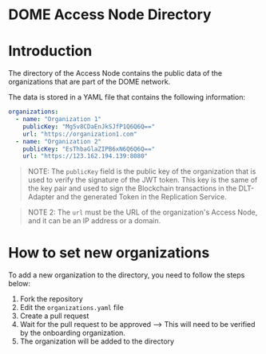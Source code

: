 <h1>DOME Access Node Directory</h1>

# Introduction

The directory of the Access Node contains the public data of the organizations that are part of the DOME network.

The data is stored in a YAML file that contains the following information:
```yaml
organizations:
  - name: "Organization 1"
    publicKey: "Mg5v8CDaEnJkSJfP1Q6Q6Q=="
    url: "https://organization1.com"
  - name: "Organization 2"
    publicKey: "EsThbaGlaZIPB6xN6Q6Q6Q=="
    url: "https://123.162.194.139:8080"
```

> NOTE: The `publicKey` field is the public key of the organization that is used to verify the signature of the JWT token. This key is the same of the key pair and used to sign the Blockchain transactions in the DLT-Adapter and the generated Token in the Replication Service.

> NOTE 2: The `url` must be the URL of the organization's Access Node, and it can be an IP address or a domain. 

# How to set new organizations

To add a new organization to the directory, you need to follow the steps below:
1. Fork the repository
2. Edit the `organizations.yaml` file
3. Create a pull request
4. Wait for the pull request to be approved --> This will need to be verified by the onboarding organization.
5. The organization will be added to the directory
